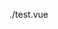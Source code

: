 <!-- ## vue3 markdown loader -->
<!-- ```html
<div>hahh demo</div>
```

:::
<div>hahh demo</div>
::: -->

<demo-code>./test.vue</demo-code>